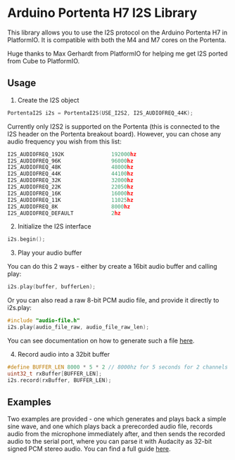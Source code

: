 # Arduino Portenta H7 I2S Library

This library allows you to use the I2S protocol on the Arduino Portenta H7 in PlatformIO. It is compatible with both the M4 and M7 cores on the Portenta.

Huge thanks to Max Gerhardt from PlatformIO for helping me get I2S ported from Cube to PlatformIO.

## Usage
1. Create the I2S object
```cpp
PortentaI2S i2s = PortentaI2S(USE_I2S2, I2S_AUDIOFREQ_44K);
```

Currently only I2S2 is supported on the Portenta (this is connected to the I2S header on the Portenta breakout board). However, you can chose any audio frequency you wish from this list:
```cpp
I2S_AUDIOFREQ_192K               192000hz
I2S_AUDIOFREQ_96K                96000hz
I2S_AUDIOFREQ_48K                48000hz
I2S_AUDIOFREQ_44K                44100hz 
I2S_AUDIOFREQ_32K                32000hz
I2S_AUDIOFREQ_22K                22050hz
I2S_AUDIOFREQ_16K                16000hz
I2S_AUDIOFREQ_11K                11025hz
I2S_AUDIOFREQ_8K                 8000hz
I2S_AUDIOFREQ_DEFAULT            2hz
```

2. Initialize the I2S interface
```cpp
i2s.begin();
```

3. Play your audio buffer

You can do this 2 ways - either by create a 16bit audio buffer and calling play:
```cpp
i2s.play(buffer, bufferLen);
```

Or you can also read a raw 8-bit PCM audio file, and provide it directly to i2s.play:
```cpp
#include "audio-file.h"
i2s.play(audio_file_raw, audio_file_raw_len);
```

You can see documentation on how to generate such a file [here](https://dev.toddr.org/i2s-audio-playback-on-the-portenta-h7/).

4. Record audio into a 32bit buffer
```cpp
#define BUFFER_LEN 8000 * 5 * 2 // 8000hz for 5 seconds for 2 channels (left, right)
uint32_t rxBuffer[BUFFER_LEN];
i2s.record(rxBuffer, BUFFER_LEN);
```

## Examples
Two examples are provided - one which generates and plays back a simple sine wave, and one which plays back a prerecorded audio file, records audio from the microphone immediately after, and then sends the recorded audio to the serial port, where you can parse it with Audacity as 32-bit signed PCM stereo audio. You can find a full guide [here](https://dev.toddr.org/i2s-audio-playback-on-the-portenta-h7/).